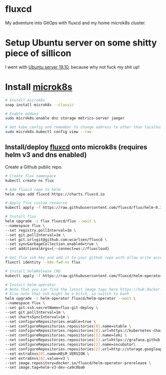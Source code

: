 # fluxcd
My adventure into GitOps with fluxcd and my home microk8s cluster.

# Setup Ubuntu server on some shitty piece of sillicon
I went with [Ubuntu server 19.10](https://ubuntu.com/download/server), because why not fuck my shit up!

# Install [microk8s](https://microk8s.io/docs/)
```bash
# Install microk8s
snap install microk8s --classic

# Enable addons
sudo microk8s.enable dns storage metrics-server jaeger

# Get kube config and remember to change address to other than localhost
sudo microk8s.kubectl config view --raw
```

## Install/deploy [fluxcd](https://fluxcd.io/) onto microk8s (requires helm v3 and dns enabled)
Create a Github public repo.
```bash
# Create flux namespace
kubectl create ns flux

# Add fluxcd repo to helm
helm repo add fluxcd https://charts.fluxcd.io

# Apply flux custom resource
kubectl apply -f https://raw.githubusercontent.com/fluxcd/flux/helm-0.10.1/deploy-helm/flux-helm-release-crd.yaml

# Install flux
helm upgrade -i flux fluxcd/flux --wait \
--namespace flux \
--set registry.pollInterval=1m \
--set git.pollInterval=1m \
--set git.url=git@github.com:wcarlsen/fluxcd \
--set syncGarbageCollection.enabled=true \
--set additionalArgs={--connect=ws://fluxcloud}

# Get flux ssh key and add it to your github repo with allow write access
fluxctl identity --k8s-fwd-ns flux

# Install helmRelease CRD
kubectl apply -f https://raw.githubusercontent.com/fluxcd/helm-operator/helm-v3-dev/deploy/flux-helm-release-crd.yaml

# Install helm-operator
# Note that you can find the latest image tags here https://hub.docker.com/repository/docker/fluxcd/helm-operator-prerelease/tags?page=1&ordering=last_updated
# Also note that zsh might be a bitch, so switch to bash
helm upgrade -i helm-operator fluxcd/helm-operator --wait \
--namespace flux \
--set git.ssh.secretName=flux-git-deploy \
--set git.pollInterval=1m \
--set chartsSyncInterval=1m \
--set configureRepositories.enable=true \
--set configureRepositories.repositories[0].name=stable \
--set configureRepositories.repositories[0].url=https://kubernetes-charts.storage.googleapis.com \
--set configureRepositories.repositories[1].name=loki \
--set configureRepositories.repositories[1].url=https://grafana.github.io/loki/charts \
--set configureRepositories.repositories[2].name=incubator\
--set configureRepositories.repositories[2].url=http://storage.googleapis.com/kubernetes-charts-incubator \
--set extraEnvs[0].name=HELM_VERSION \
--set extraEnvs[0].value=v3 \
--set image.repository=docker.io/fluxcd/helm-operator-prerelease \
--set image.tag=helm-v3-dev-ca9c8ba0
```
